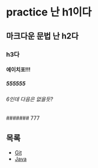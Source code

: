 # practice 난 h1이다

## 마크다운 문법 난 h2다

### h3다

#### 에이치포!!!

##### 555555

###### 6인데 다음은 없을듯?

####### 777

## 목록
- [Git](./Git/README.md)
- [Java](./Java/README.md)
